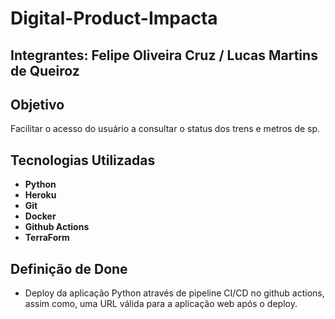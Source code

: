 # Digital-Product-Impacta
## Integrantes: Felipe Oliveira Cruz / Lucas Martins de Queiroz

## Objetivo
Facilitar o acesso do usuário a consultar o status dos trens e metros de sp.


## Tecnologias Utilizadas 

 -  **Python**
 -   **Heroku**
  -  **Git**
  -  **Docker**
  -  **Github Actions**
   -  **TerraForm**

## Definição de Done

 - Deploy da aplicação Python através de pipeline CI/CD no github actions, assim como, uma URL válida para a aplicação web após o deploy.
